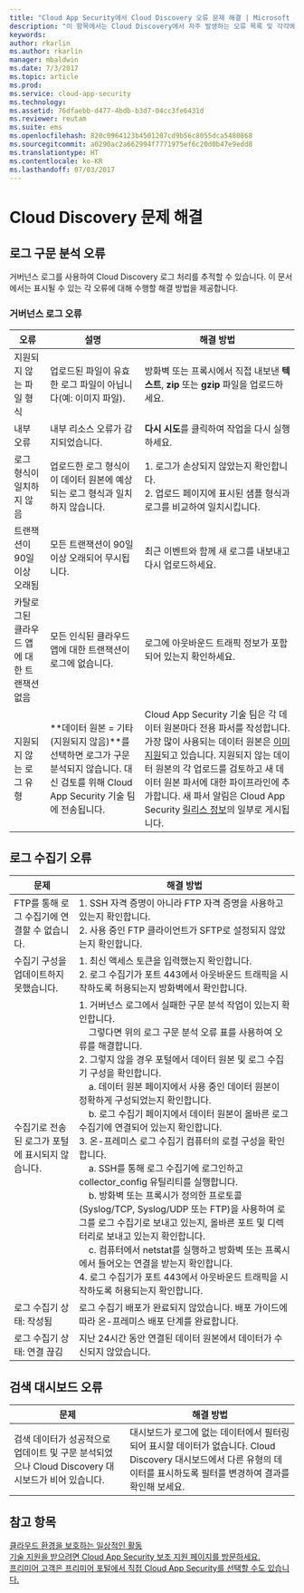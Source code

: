 ```yaml
---
title: "Cloud App Security에서 Cloud Discovery 오류 문제 해결 | Microsoft 문서"
description: "이 항목에서는 Cloud Discovery에서 자주 발생하는 오류 목록 및 각각에 대한 권장 해결 방법을 제공합니다."
keywords: 
author: rkarlin
ms.author: rkarlin
manager: mbaldwin
ms.date: 7/3/2017
ms.topic: article
ms.prod: 
ms.service: cloud-app-security
ms.technology: 
ms.assetid: 76dfaebb-d477-4bdb-b3d7-04cc3fe6431d
ms.reviewer: reutam
ms.suite: ems
ms.openlocfilehash: 820c0964123b4501207cd9b56c8055dca5480868
ms.sourcegitcommit: a0290ac2a662994f7771975ef6c20d0b47e9edd8
ms.translationtype: HT
ms.contentlocale: ko-KR
ms.lasthandoff: 07/03/2017
---
```

# <a name="troubleshooting-cloud-discovery"></a>Cloud Discovery 문제 해결
## <a name="log-parsing-errors"></a>로그 구문 분석 오류

거버넌스 로그를 사용하여 Cloud Discovery 로그 처리를 추적할 수 있습니다. 이 문서에서는 표시될 수 있는 각 오류에 대해 수행할 해결 방법을 제공합니다.

### <a name="governance-log-errors"></a>거버넌스 로그 오류
|오류|설명|해결 방법|
|----|----|----|
|지원되지 않는 파일 형식|업로드된 파일이 유효한 로그 파일이 아닙니다(예: 이미지 파일).|방화벽 또는 프록시에서 직접 내보낸 **텍스트**, **zip** 또는 **gzip** 파일을 업로드하세요.|
|내부 오류|내부 리소스 오류가 감지되었습니다.|**다시 시도**를 클릭하여 작업을 다시 실행하세요.|
|로그 형식이 일치하지 않음|업로드한 로그 형식이 이 데이터 원본에 예상되는 로그 형식과 일치하지 않습니다.|1. 로그가 손상되지 않았는지 확인합니다. <br /> 2. 업로드 페이지에 표시된 샘플 형식과 로그를 비교하여 일치시킵니다.|
|트랜잭션이 90일 이상 오래됨|모든 트랜잭션이 90일 이상 오래되어 무시됩니다.|최근 이벤트와 함께 새 로그를 내보내고 다시 업로드하세요.|
|카탈로그된 클라우드 앱에 대한 트랜잭션 없음|모든 인식된 클라우드 앱에 대한 트랜잭션이 로그에 없습니다.|로그에 아웃바운드 트래픽 정보가 포함되어 있는지 확인하세요.|
|지원되지 않는 로그 유형|**데이터 원본 = 기타(지원되지 않음)**를 선택하면 로그가 구문 분석되지 않습니다. 대신 검토를 위해 Cloud App Security 기술 팀에 전송됩니다.|Cloud App Security 기술 팀은 각 데이터 원본마다 전용 파서를 작성합니다. 가장 많이 사용되는 데이터 원본은 [이미 지원](set-up-cloud-discovery.md)되고 있습니다. 지원되지 않는 데이터 원본의 각 업로드를 검토하고 새 데이터 원본 파서에 대한 파이프라인에 추가합니다. 새 파서 알림은 Cloud App Security [릴리스 정보](release-notes.md)의 일부로 게시됩니다.|

## <a name="log-collector-errors"></a>로그 수집기 오류

|문제|해결 방법|
|----|----|
|FTP를 통해 로그 수집기에 연결할 수 없습니다.|1. SSH 자격 증명이 아니라 FTP 자격 증명을 사용하고 있는지 확인합니다. <br />2. 사용 중인 FTP 클라이언트가 SFTP로 설정되지 않았는지 확인합니다.|
|수집기 구성을 업데이트하지 못했습니다.|1. 최신 액세스 토큰을 입력했는지 확인합니다. <br />2. 로그 수집기가 포트 443에서 아웃바운드 트래픽을 시작하도록 허용되는지 방화벽에서 확인합니다.|
|수집기로 전송된 로그가 포털에 표시되지 않습니다.|1.  거버넌스 로그에서 실패한 구문 분석 작업이 있는지 확인합니다.  <br />  &nbsp;&nbsp;&nbsp;&nbsp;그렇다면 위의 로그 구문 분석 오류 표를 사용하여 오류를 해결합니다.<br /> 2. 그렇지 않을 경우 포털에서 데이터 원본 및 로그 수집기 구성을 확인합니다. <br /> &nbsp;&nbsp;&nbsp;&nbsp;a. 데이터 원본 페이지에서 사용 중인 데이터 원본이 정확하게 구성되었는지 확인합니다. <br />&nbsp;&nbsp;&nbsp;&nbsp;b. 로그 수집기 페이지에서 데이터 원본이 올바른 로그 수집기에 연결되어 있는지 확인합니다. <br /> 3. 온-프레미스 로그 수집기 컴퓨터의 로컬 구성을 확인합니다.  <br />&nbsp;&nbsp;&nbsp;&nbsp;a. SSH를 통해 로그 수집기에 로그인하고 collector_config 유틸리티를 실행합니다.<br/>&nbsp;&nbsp;&nbsp;&nbsp;b. 방화벽 또는 프록시가 정의한 프로토콜(Syslog/TCP, Syslog/UDP 또는 FTP)을 사용하여 로그를 로그 수집기로 보내고 있는지, 올바른 포트 및 디렉터리로 보내고 있는지 확인합니다.<br /> &nbsp;&nbsp;&nbsp;&nbsp;c. 컴퓨터에서 netstat를 실행하고 방화벽 또는 프록시에서 들어오는 연결을 받는지 확인합니다. <br /> 4.   로그 수집기가 포트 443에서 아웃바운드 트래픽을 시작하도록 허용되는지 확인합니다.|
|로그 수집기 상태: 작성됨|로그 수집기 배포가 완료되지 않았습니다. 배포 가이드에 따라 온-프레미스 배포 단계를 완료합니다.|
|로그 수집기 상태: 연결 끊김|지난 24시간 동안 연결된 데이터 원본에서 데이터가 수신되지 않았습니다.|어플라이언스에서 로그 내보내기 설정을 확인하고 제대로 설정되어 있는지 확인합니다.|



## <a name="discovery-dashboard-errors"></a>검색 대시보드 오류

|문제|해결 방법|
|----|----|
|검색 데이터가 성공적으로 업데이트 및 구문 분석되었으나 Cloud Discovery 대시보드가 비어 있습니다.|대시보드가 로그에 없는 데이터에서 필터링되어 표시할 데이터가 없습니다. Cloud Discovery 대시보드에서 다른 유형의 데이터를 표시하도록 필터를 변경하여 결과를 확인해 보세요.|

## <a name="see-also"></a>참고 항목  
[클라우드 환경을 보호하는 일상적인 활동](daily-activities-to-protect-your-cloud-environment.md)   
[기술 지원을 받으려면 Cloud App Security 보조 지원 페이지를 방문하세요.](http://support.microsoft.com/oas/default.aspx?prid=16031)   
[프리미어 고객은 프리미어 포털에서 직접 Cloud App Security를 선택할 수도 있습니다.](https://premier.microsoft.com/)  
  
  